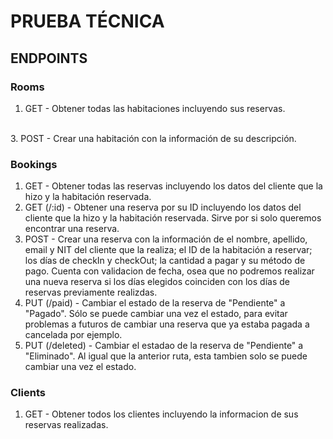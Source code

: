 # PRUEBA TÉCNICA

## ENDPOINTS

### Rooms
1. GET - Obtener todas las habitaciones incluyendo sus reservas.
<br/>
3. POST - Crear una habitación con la información de su descripción.

### Bookings 
1. GET - Obtener todas las reservas incluyendo los datos del cliente que la hizo y la habitación reservada.
2. GET (/:id) - Obtener una reserva por su ID incluyendo los datos del cliente que la hizo y la habitación reservada. Sirve por si solo queremos encontrar una reserva.
3. POST - Crear una reserva con la información de el nombre, apellido, email y NIT del cliente que la realiza; el ID de la habitación a reservar; los días de checkIn y checkOut; la cantidad a pagar y su método de pago. Cuenta con validacion de fecha, osea que no podremos realizar una nueva reserva si los días elegidos coinciden con los días de reservas previamente realizdas.
4. PUT (/paid) - Cambiar el estado de la reserva de "Pendiente" a "Pagado". Sólo se puede cambiar una vez el estado, para evitar problemas a futuros de cambiar una reserva que ya estaba pagada a cancelada por ejemplo.
5. PUT (/deleted) - Cambiar el estadao de la reserva de "Pendiente" a "Eliminado". Al igual que la anterior ruta, esta tambien solo se puede cambiar una vez el estado.

### Clients
1. GET - Obtener todos los clientes incluyendo la informacion de sus reservas realizadas.
